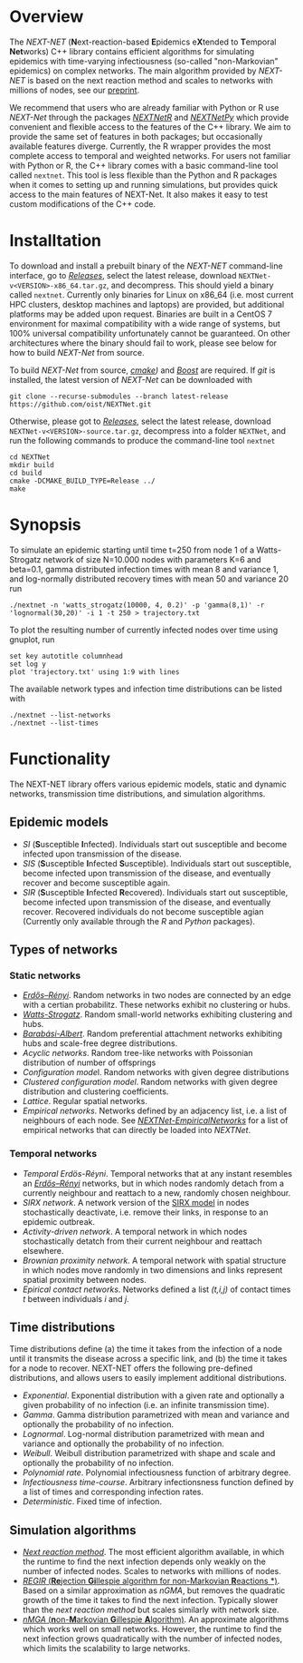 # Overview

The *NEXT-NET* (**N**ext-reaction-based **E**pidemics e**X**tended to **T**emporal **Net**works) C++ library contains efficient algorithms for simulating epidemics with time-varying infectiousness (so-called "non-Markovian" epidemics) on complex networks. The main algorithm provided by *NEXT-NET* is based on the next reaction method and scales to networks with millions of nodes, see our [preprint](https://arxiv.org/abs/2412.07095).

We recommend that users who are already familiar with Python or R use *NEXT-Net* through the packages [*NEXTNetR*](https://oist.github.io/NEXTNetR) and [*NEXTNetPy*](https://github.com/oist/NEXTNetPy) which provide convenient and flexible access to the features of the C++ library. We aim to provide the same set of features in both packages; but occasionally available features diverge. Currently, the R wrapper provides the most complete access to temporal and weighted networks. For users not familiar with Python or R, the C++ library comes with a basic command-line tool called `nextnet`. This tool is less flexible than the Python and R packages when it comes to setting up and running simulations, but provides quick access to the main features of NEXT-Net. It also makes it easy to test custom modifications of the C++ code.

# Installtation

To download and install a prebuilt binary of the *NEXT-NET* command-line interface, go to [*Releases*](https://github.com/oist/NEXTNet/releases), select the latest release, download `NEXTNet-v<VERSION>-x86_64.tar.gz`, and decompress. This should yield a binary called `nextnet`. Currently only binaries for Linux on x86_64 (i.e. most current HPC clusters, desktop machines and laptops) are provided, but additional platforms may be added upon request. Binaries are built in a CentOS 7 environment for maximal compatibility with a wide range of systems, but 100% universal compatibility unfortunately cannot be guaranteed. On other architectures where the binary should fail to work, please see below for how to build *NEXT-Net* from source.

To build *NEXT-Net* from source, *[cmake](https://cmake.org/))* and *[Boost](https://www.boost.org/)* are required. If *git* is installed, the latest version of *NEXT-Net* can be downloaded with
```
git clone --recurse-submodules --branch latest-release https://github.com/oist/NEXTNet.git
```
Otherwise, please got to [*Releases*](https://github.com/oist/NEXTNet/releases), select the latest release, download `NEXTNet-v<VERSION>-source.tar.gz`, decompress into a folder `NEXTNet`, and run the following commands to produce the command-line tool `nextnet`
```
cd NEXTNet
mkdir build
cd build
cmake -DCMAKE_BUILD_TYPE=Release ../
make
```

# Synopsis

To simulate an epidemic starting until time t=250 from node 1 of a Watts-Strogatz network of size N=10.000 nodes with  parameters K=6 and beta=0.1, gamma distributed infection times with mean 8 and variance 1, and log-normally distributed recovery times with mean 50 and variance 20 run

```
./nextnet -n 'watts_strogatz(10000, 4, 0.2)' -p 'gamma(8,1)' -r 'lognormal(30,20)' -i 1 -t 250 > trajectory.txt
```

To plot the resulting number of currently infected nodes over time using gnuplot, run

```
set key autotitle columnhead
set log y
plot 'trajectory.txt' using 1:9 with lines
```

The available network types and infection time distributions can be listed with 
```
./nextnet --list-networks
./nextnet --list-times
```

# Functionality

The NEXT-NET library offers various epidemic models, static and dynamic
networks, transmission time distributions, and simulation algorithms. 

## Epidemic models

* *SI* (**S**usceptible **I**nfected). Individuals start out susceptible and become infected upon transmission of the disease.
* *SIS* (**S**usceptible **I**nfected **S**usceptible). Individuals start out susceptible, become infected upon transmission of the disease, and eventually recover and become susceptible again.
* *SIR* (**S**usceptible **I**nfected **R**ecovered). Individuals start out susceptible, become infected upon transmission of the disease, and eventually recover. Recovered individuals do not become susceptible agian (Currently only available through the *R* and *Python* packages).

## Types of networks

### Static networks

* [*Erdős–Rényi*](https://en.wikipedia.org/wiki/Erd%C5%91s%E2%80%93R%C3%A9nyi_model). Random networks in two nodes are connected by an edge with a certian probabilitz. These networks exhibit no clustering or hubs.
* [*Watts-Strogatz*](https://en.wikipedia.org/wiki/Watts%E2%80%93Strogatz_model). Random small-world networks exhibiting clustering and hubs.
* [*Barabási-Albert*](https://en.wikipedia.org/wiki/Barab%C3%A1si%E2%80%93Albert_model). Random preferential attachment networks exhibiting hubs and scale-free degree distributions.
* *Acyclic networks*. Random tree-like networks with Poissonian distribution of number of offsprings
* *Configuration mode*l. Random networks with given degree distributions
* *Clustered configuration model*. Random networks with given degree distribution and clustering coefficients.
* *Lattice*. Regular spatial networks.
* *Empirical networks*. Networks defined by an adjacency list, i.e. a list of neighbours of each node. See [*NEXTNet-EmpiricalNetworks*](https://github.com/oist/NEXTNet-EmpiricalNetworks) for a list of empirical networks that can directly be loaded into *NEXTNet*.

### Temporal networks

* *Temporal Erdös-Réyni*. Temporal networks that at any instant resembles an [*Erdős–Rényi*](https://en.wikipedia.org/wiki/Erd%C5%91s%E2%80%93R%C3%A9nyi_model) networks, but in which nodes randomly detach from a currently neighbour and reattach to a new, randomly chosen neighbour.
* *SIRX network*. A network version of the [SIRX model](https://www.science.org/doi/10.1126/science.abb4557) in nodes stochastically deactivate, i.e. remove their links, in response to an epidemic outbreak.
* *Activity-driven network*. A temporal network in which nodes stochastically detatch from their current neighbour and reattach elsewhere.
* *Brownian proximity network*. A temporal network with spatial structure in which nodes move randomly in two dimensions and links represent spatial proximity between nodes.
* *Epirical contact networks*. Networks defined a list *(t,i,j)* of contact times *t* between individuals *i* and *j*.

## Time distributions

Time distributions define (a) the time it takes from the infection of a node until it transmits the disease across a specific link, and (b) the time it takes for a node to recover. NEXT-NET offers the following pre-defined distributions, and allows users to easily implement additional distributions.

* *Exponential*. Exponential distribution with a given rate and optionally a given probability of no infection (i.e. an infinite transmission time).
* *Gamma*. Gamma distribution parametrized with mean and variance and optionally the probability of no infection.
* *Lognormal*. Log-normal distribution parametrized with mean and variance and optionally the probability of no infection.
* *Weibull*. Weibull distribution parametrized with shape and scale and optionally the probability of no infection.
* *Polynomial rate*. Polynomial infectiousness function of arbitrary degree.
* *Infectiousness time-course*. Arbitrary infectionsness function defined by a list of times and corresponding infection rates.
* *Deterministic*. Fixed time of infection.

## Simulation algorithms

* [*Next reaction method*](https://doi.org/10.1063/1.2799998). The most efficient algorithm available, in which the runtime to find the next infection depends only weakly on the number of infected nodes. Scales to networks with millions of nodes. 
* [*REGIR* (**Re**jection **Gi**llespie algorithm for non-Markovian **R**eactions *)](https://arxiv.org/abs/2212.05059). Based on a similar approximation as *nGMA*, but removes the quadratic growth of the time it takes to find the next infection. Typically slower than the *next reaction method* but scales similarly with network size.
* [*nMGA* (**n**on-**M**arkovian **G**illespie **A**lgorithm)](https://doi.org/10.1103/PhysRevE.90.042108). An approximate algorithms which works well on small networks. However, the runtime to find the next infection grows quadratically with the number of infected nodes, which limits the scalability to large networks.
